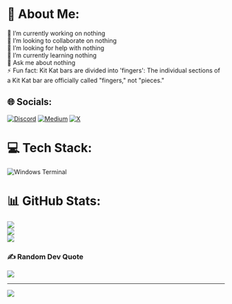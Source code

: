 # 💫 About Me:
🔭 I’m currently working on nothing<br>👯 I’m looking to collaborate on nothing<br>🤝 I’m looking for help with nothing<br>🌱 I’m currently learning nothing<br>💬 Ask me about nothing<br>⚡ Fun fact: Kit Kat bars are divided into 'fingers': The individual sections of a Kit Kat bar are officially called "fingers," not "pieces." ​<br>


## 🌐 Socials:
[![Discord](https://img.shields.io/badge/Discord-%237289DA.svg?logo=discord&logoColor=white)](https://discord.com/channels/@me/260728568152064001) [![Medium](https://img.shields.io/badge/Medium-12100E?logo=medium&logoColor=white)](https://medium.com/@wartban) [![X](https://img.shields.io/badge/X-black.svg?logo=X&logoColor=white)](https://x.com/wartban) 

# 💻 Tech Stack:
![Windows Terminal](https://img.shields.io/badge/Windows%20Terminal-%234D4D4D.svg?style=for-the-badge&logo=windows-terminal&logoColor=white)
# 📊 GitHub Stats:
![](https://github-readme-stats.vercel.app/api?username=wartban&theme=dark&hide_border=false&include_all_commits=false&count_private=true)<br/>
![](https://nirzak-streak-stats.vercel.app/?user=wartban&theme=dark&hide_border=false)<br/>
![](https://github-readme-stats.vercel.app/api/top-langs/?username=wartban&theme=dark&hide_border=false&include_all_commits=false&count_private=true&layout=compact)

### ✍️ Random Dev Quote
![](https://quotes-github-readme.vercel.app/api?type=horizontal&theme=radical)

---
[![](https://visitcount.itsvg.in/api?id=wartban&icon=0&color=0)](https://visitcount.itsvg.in)

<!-- Proudly created with GPRM ( https://gprm.itsvg.in ) -->
<!--
**WartBan/WartBan** is a ✨ _special_ ✨ repository because its `README.md` (this file) appears on your GitHub profile.

Here are some ideas to get you started:

- 🔭 I’m currently working on ...
- 🌱 I’m currently learning ...
- 👯 I’m looking to collaborate on ...
- 🤔 I’m looking for help with ...
- 💬 Ask me about ...
- 📫 How to reach me: ...
- 😄 Pronouns: ...
- ⚡ Fun fact: ...
-->
